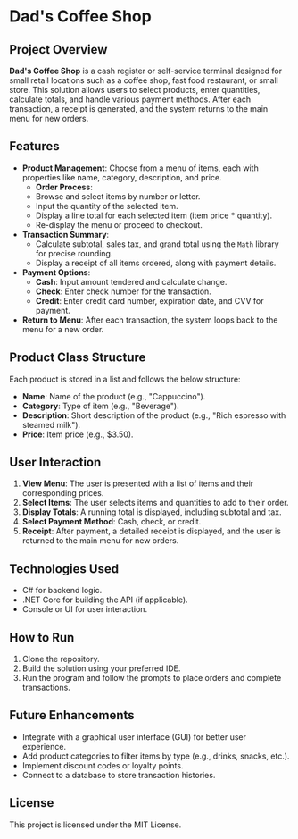 # Dad's Coffee Shop

## Project Overview
**Dad's Coffee Shop** is a cash register or self-service terminal designed for small retail locations such as a coffee shop, fast food restaurant, or small store. This solution allows users to select products, enter quantities, calculate totals, and handle various payment methods. After each transaction, a receipt is generated, and the system returns to the main menu for new orders.

## Features
- **Product Management**: Choose from a menu of items, each with properties like name, category, description, and price.
  - **Order Process**:
  - Browse and select items by number or letter.
  - Input the quantity of the selected item.
  - Display a line total for each selected item (item price * quantity).
  - Re-display the menu or proceed to checkout.
- **Transaction Summary**:
  - Calculate subtotal, sales tax, and grand total using the `Math` library for precise rounding.
  - Display a receipt of all items ordered, along with payment details.
- **Payment Options**:
  - **Cash**: Input amount tendered and calculate change.
  - **Check**: Enter check number for the transaction.
  - **Credit**: Enter credit card number, expiration date, and CVV for payment.
- **Return to Menu**: After each transaction, the system loops back to the menu for a new order.

## Product Class Structure
Each product is stored in a list and follows the below structure:
- **Name**: Name of the product (e.g., "Cappuccino").
- **Category**: Type of item (e.g., "Beverage").
- **Description**: Short description of the product (e.g., "Rich espresso with steamed milk").
- **Price**: Item price (e.g., $3.50).

## User Interaction
1. **View Menu**: The user is presented with a list of items and their corresponding prices.
2. **Select Items**: The user selects items and quantities to add to their order.
3. **Display Totals**: A running total is displayed, including subtotal and tax.
4. **Select Payment Method**: Cash, check, or credit.
5. **Receipt**: After payment, a detailed receipt is displayed, and the user is returned to the main menu for new orders.

## Technologies Used
- C# for backend logic.
- .NET Core for building the API (if applicable).
- Console or UI for user interaction.
  
## How to Run
1. Clone the repository.
2. Build the solution using your preferred IDE.
3. Run the program and follow the prompts to place orders and complete transactions.

## Future Enhancements
- Integrate with a graphical user interface (GUI) for better user experience.
- Add product categories to filter items by type (e.g., drinks, snacks, etc.).
- Implement discount codes or loyalty points.
- Connect to a database to store transaction histories.

## License
This project is licensed under the MIT License.
